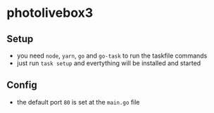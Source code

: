 # photolivebox3

## Setup

- you need `node`, `yarn`, `go` and `go-task` to run the taskfile commands
- just run `task setup` and evertything will be installed and started

## Config

- the default port `80` is set at the `main.go` file
